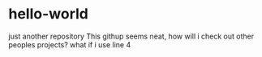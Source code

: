 # hello-world
just another repository
This githup seems neat, how will i check out other peoples projects?
what if i use line 4

